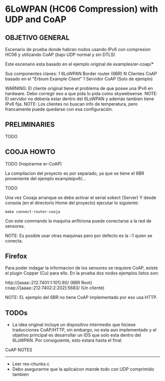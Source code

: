 6LoWPAN (HC06 Compression) with UDP and CoAP
===================================================

OBJETIVO GENERAL
-------------
  Escenario de prueba donde habran nodos usando IPv6 con compresion HC06 y
  utilizando CoAP (bajo UDP normal y sin DTLS)
  
  Este escenario esta basado en el ejemplo original de examples/er-coap/* 
  
  Sus componentes claves:
      1 6LoWPAN  Border router (6BR)
      N Clientes CoAP basado en el "Erbium Example Client"
      1 Servidor CoAP (Solo de ejemplo)
      
  WARNING: El cliente original tiene el problema de que posee una IPv6 en
           hardware. Debo corregir eso a que pida lo pida como skywebsense.
  NOTE: El servidor no debería estar dentro del 6LoWPAN  y además tambien tiene
        IPv6 fija.
  NOTE: Los clientes no buscan info de temperatura, pero francamente puede
        quedarse con esa configuración.
  
  
PRELIMINARIES
------------- 

TODO

COOJA HOWTO
-----------

TODO (Inspirarme er-CoAP)

  La compilacion del proyecto es por separado, ya que se tiene el 6BR 
  proveniente del ejemplo exampleipv6/...
  
  TODO
  
  Una vez Cooaja arranque se debe  activar el serial sokect (Server) 
  Y desde consola (en el directorio Home del proyecto)  ejecutar lo siguiente:
  
    make connect-router-cooja
  
  Con este commando la maquina anfitriona puede conectarse a la red de sensores.
  
  NOTE: Es posible usar otras maquinas pero por defecto es la ::1 quien se
        conecta.

Firefox
-----------        
       
  Para poder indagar la informacion de los sensores se requiere CoAP,  existe el
  plugin Copper (Cu) para ello.    En la prueba dos nodos ejemplos listos son:
  
  http://[aaaa::212:7401:1:101]:80/ (6BR Root)
  coap://[aaaa::212:7402:2:202]:5683/ (Un cliente)
  
  NOTE: EL ejemplo del 6BR no tiene CoAP implementado por eso usa HTTP. 
  
TODOs
-----

  - La idea original incluye un dispositivo intermedio que hiciese traducciones 
  CoAP/HTTP, sin embargo, no esta aun implementado y el objetivo principal
  es desarrollar un IDS que solo esta dentro del 6LoWPAN.  Por consiguiente, 
  esto estara hasta el final. 
  
CoAP NOTES
_______


- Leer res-chunks.c
- Debo asegurarme que la aplicaicon mande todo con UDP comprimido tambien